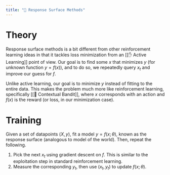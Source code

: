 ```yaml
---
title: "🚒 Response Surface Methods"
---
```

# Theory
Response surface methods is a bit different from other reinforcement learning ideas in that it tackles loss minimization from an [[✋ Active Learning]] point of view. Our goal is to find some $x$ that minimizes $y$ (for unknown function $y = f(x)$), and to do so, we repeatedly query $x_t$ and improve our guess for $f$.

Unlike active learning, our goal is to minimize $y$ instead of fitting to the entire data. This makes the problem much more like reinforcement learning, specifically [[🎰 Contextual Bandit]], where $x$ corresponds with an action and $f(x)$ is the reward (or loss, in our minimization case).

# Training
Given a set of datapoints $(X, y)$, fit a model $y = f(x; \theta)$, known as the response surface (analogous to model of the world). Then, repeat the following.
1. Pick the next $x_t$ using gradient descent on $f$. This is similar to the exploitation step in standard reinforcement learning.
2. Measure the corresponding $y_t$, then use $(x_t, y_t)$ to update $f(x; \theta)$.